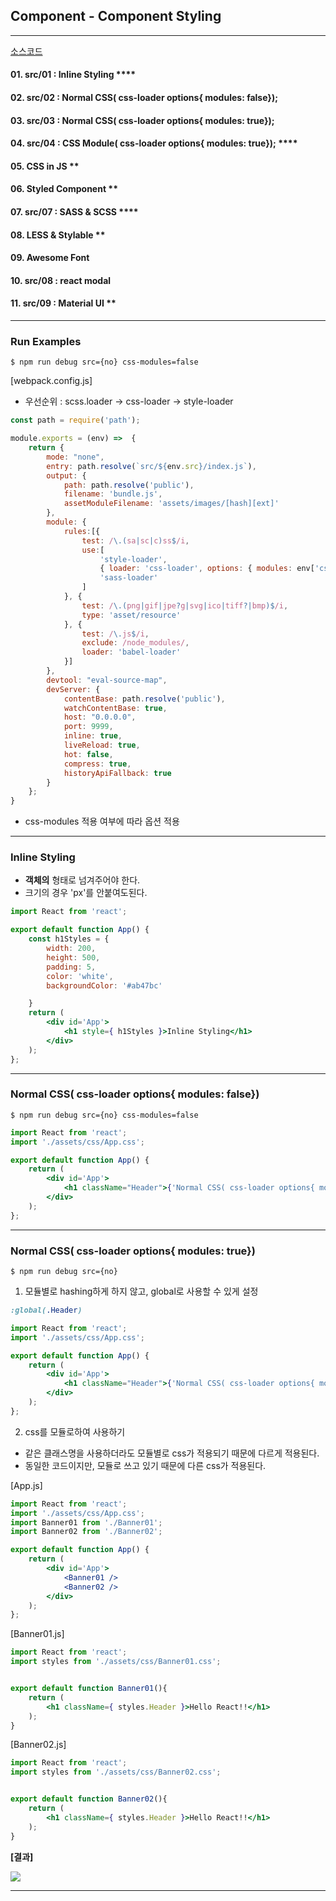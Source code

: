## Component - Component Styling

---
[소스코드](https://github.com/dntjd7701/react-practice/tree/main/component/ex02)

#### 01. src/01 : Inline Styling ****
#### 02. src/02 : Normal CSS( css-loader options{ modules: false});
#### 03. src/03 : Normal CSS( css-loader options{ modules: true});

#### 04. src/04 : CSS Module( css-loader options{ modules: true}); ****
#### 05. CSS in JS **
#### 06. Styled Component **
#### 07. src/07 : SASS & SCSS ****
#### 08. LESS & Stylable **
#### 09. Awesome Font
#### 10. src/08 : react modal
#### 11. src/09 : Material UI **


---
### Run Examples

```bahs
$ npm run debug src={no} css-modules=false
``` 
[webpack.config.js]
- 우선순위 : scss.loader -> css-loader -> style-loader
```jsx
const path = require('path');

module.exports = (env) =>  {
    return {
        mode: "none",
        entry: path.resolve(`src/${env.src}/index.js`),
        output: {
            path: path.resolve('public'),
            filename: 'bundle.js',
            assetModuleFilename: 'assets/images/[hash][ext]'
        },
        module: {
            rules:[{
                test: /\.(sa|sc|c)ss$/i,
                use:[
                    'style-loader', 
                    { loader: 'css-loader', options: { modules: env['css-modules'] !== 'false' } }, 
                    'sass-loader'
                ]
            }, {
                test: /\.(png|gif|jpe?g|svg|ico|tiff?|bmp)$/i,
                type: 'asset/resource'
            }, {
                test: /\.js$/i,
                exclude: /node_modules/,
                loader: 'babel-loader'
            }]
        },
        devtool: "eval-source-map",
        devServer: {
            contentBase: path.resolve('public'),
            watchContentBase: true,
            host: "0.0.0.0",
            port: 9999,
            inline: true,
            liveReload: true,
            hot: false,
            compress: true,
            historyApiFallback: true
        }
    };
}

```

- css-modules 적용 여부에 따라 옵션 적용 

---

### Inline Styling

- **객체의** 형태로 넘겨주어야 한다. 
- 크기의 경우 'px'를 안붙여도된다.

```jsx
import React from 'react';

export default function App() {
    const h1Styles = {
        width: 200,
        height: 500, 
        padding: 5,
        color: 'white',
        backgroundColor: '#ab47bc'

    }
    return (
        <div id='App'>
            <h1 style={ h1Styles }>Inline Styling</h1>
        </div> 
    );
};  
```
---
###  Normal CSS( css-loader options{ modules: false})

```bahs
$ npm run debug src={no} css-modules=false
``` 

```jsx
import React from 'react';
import './assets/css/App.css';

export default function App() {
    return (
        <div id='App'>
            <h1 className="Header">{'Normal CSS( css-loader options{ modules: false})'}</h1>
        </div> 
    );
};  
```

---
### Normal CSS( css-loader options{ modules: true})

```bahs
$ npm run debug src={no} 
``` 

1. 모듈별로 hashing하게 하지 않고, global로 사용할 수 있게 설정
```css
:global(.Header)
```
```jsx
import React from 'react';
import './assets/css/App.css';

export default function App() {
    return (
        <div id='App'>
            <h1 className="Header">{'Normal CSS( css-loader options{ modules: false})'}</h1>
        </div> 
    );
};  
```

2. css를 모듈로하여 사용하기
 + 같은 클래스명을 사용하더라도 모듈별로 css가 적용되기 때문에 다르게 적용된다. 
 + 동일한 코드이지만, 모듈로 쓰고 있기 때문에 다른 css가 적용된다.
 
[App.js]
```jsx
import React from 'react';
import './assets/css/App.css';
import Banner01 from './Banner01';
import Banner02 from './Banner02';

export default function App() {
    return (
        <div id='App'>
            <Banner01 />
            <Banner02 />
        </div> 
    );
};  
```
[Banner01.js]
```jsx
import React from 'react';
import styles from './assets/css/Banner01.css';


export default function Banner01(){
    return (
        <h1 className={ styles.Header }>Hello React!!</h1>
    );
}
```

[Banner02.js]
```jsx
import React from 'react';
import styles from './assets/css/Banner02.css';


export default function Banner02(){
    return (
        <h1 className={ styles.Header }>Hello React!!</h1>
    );
}
```


**[결과]**


![](https://images.velog.io/images/dntjd7701/post/f8c0c4de-a82f-405d-b37d-91a3cb9fd038/%E1%84%89%E1%85%B3%E1%84%8F%E1%85%B3%E1%84%85%E1%85%B5%E1%86%AB%E1%84%89%E1%85%A3%E1%86%BA%202021-07-29%20%E1%84%8B%E1%85%A9%E1%84%92%E1%85%AE%2012.28.47.png)

---
